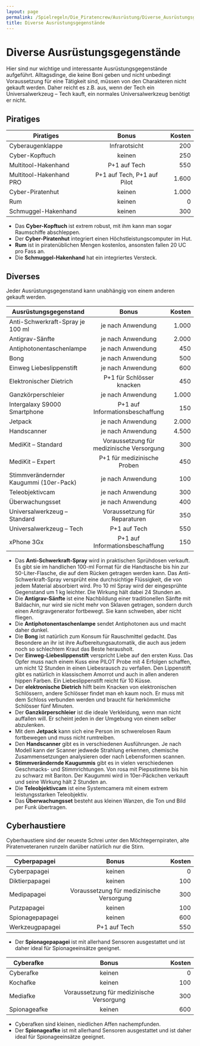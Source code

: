 ```yaml
---
layout: page
permalink: /Spielregeln/Die_Piratencrew/Ausrüstung/Diverse_Ausrüstungsgegenstände
title: Diverse Ausrüstungsgegenstände
---
```


# Diverse Ausrüstungsgegenstände

Hier sind nur wichtige und interessante Ausrüstungsgegenstände aufgeführt. Alltagsdinge, die keine Boni geben und nicht unbedingt Voraussetzung für eine Tätigkeit sind, müssen von den Charakteren nicht gekauft werden. Daher reicht es z.B. aus, wenn der Tech ein Universalwerkzeug – Tech kauft, ein normales Universalwerkzeug benötigt er nicht.

## Piratiges

| Piratiges | Bonus | Kosten |
| --------- | :---: | -----: |
| Cyberaugenklappe | Infrarotsicht | 200 |
| Cyber-Kopftuch | keinen | 250 |
| Multitool-Hakenhand | P+1 auf Tech | 550 |
| Multitool-Hakenhand PRO | P+1 auf Tech, P+1 auf Pilot | 1.600 |
| Cyber-Piratenhut | keinen | 1.000 |
| Rum | keinen | 0 |
| Schmuggel-Hakenhand | keinen | 300 |

- Das **Cyber-Kopftuch** ist extrem robust, mit ihm kann man sogar Raumschiffe abschleppen.
- Der **Cyber-Piratenhut** integriert einen Höchstleistungscomputer im Hut.
- **Rum** ist in piratenüblichen Mengen kostenlos, ansonsten fallen 20 UC pro Fass an.
- Die **Schmuggel-Hakenhand** hat ein integriertes Versteck.

## Diverses

Jeder Ausrüstungsgegenstand kann unabhängig von einem anderen gekauft werden.

| Ausrüstungsgegenstand | Bonus | Kosten |
| --------------------- | :---: | -----: |
| Anti-Schwerkraft-Spray je 100 ml | je nach Anwendung | 1.000 |
| Antigrav-Sänfte | je nach Anwendung | 2.000 |
| Antiphotonentaschenlampe | je nach Anwendung | 450 |
| Bong | je nach Anwendung | 500 |
| Einweg Liebeslippenstift | je nach Anwendung | 600 |
| Elektronischer Dietrich | P+1 für Schlösser knacken | 450 |
| Ganzkörperschleier | je nach Anwendung | 1.000 |
| Intergalaxy S9000 Smartphone | P+1 auf Informationsbeschaffung | 150 |
| Jetpack | je nach Anwendung | 2.000 |
| Handscanner | je nach Anwendung | 4.500 |
| MediKit – Standard | Voraussetzung für medizinische Versorgung | 300 |
| MediKit – Expert | P+1 für medizinische Proben | 450 |
| Stimmverändernder Kaugummi (10er-Pack) | je nach Anwendung | 100 |
| Teleobjektivcam | je nach Anwendung | 300 |
| Überwachungsset | je nach Anwendung | 400 |
| Universalwerkzeug – Standard | Voraussetzung für Reparaturen | 350 |
| Universalwerkzeug – Tech | P+1 auf Tech | 550 |
| xPhone 3Gx | P+1 auf Informationsbeschaffung | 150 |

- Das **Anti-Schwerkraft-Spray** wird in praktischen Sprühdosen verkauft. Es gibt sie im handlichen 100-ml Format für die Handtasche bis hin zur 50-Liter-Flasche, die auf dem Rücken getragen werden kann. Das Anti-Schwerkraft-Spray versprüht eine durchsichtige Flüssigkeit, die von jedem Material absorbiert wird. Pro 10 ml Spray wird der eingesprühte Gegenstand um 1 kg leichter. Die Wirkung hält dabei 24 Stunden an.
- Die **Antigrav-Sänfte** ist eine Nachbildung einer traditionellen Sänfte mit Baldachin, nur wird sie nicht mehr von Sklaven getragen, sondern durch einen Antigravgenerator fortbewegt. Sie kann schweben, aber nicht fliegen.
- Die **Antiphotonentaschenlampe** sendet Antiphotonen aus und macht daher dunkel.
- Die **Bong** ist natürlich zum Konsum für Rauschmittel gedacht. Das Besondere an ihr ist ihre Aufbereitungsautomatik, die auch aus jedem noch so schlechtem Kraut das Beste herausholt.
- Der **Einweg-Liebeslippenstift** verspricht Liebe auf den ersten Kuss. Das Opfer muss nach einem Kuss eine PILOT Probe mit 4 Erfolgen schaffen, um nicht 12 Stunden in einen Liebesrausch zu verfallen. Den Lippenstift gibt es natürlich in klassischem Amorrot und auch in allen anderen hippen Farben. Ein Liebeslippenstift reicht für 10 Küsse.
- Der **elektronische Dietrich** hilft beim Knacken von elektronischen Schlössern, andere Schlösser findet man eh kaum noch. Er muss mit dem Schloss verbunden werden und braucht für herkömmliche Schlösser fünf Minuten.
- Der **Ganzkörperschleier** ist die ideale Verkleidung, wenn man nicht auffallen will. Er scheint jeden in der Umgebung von einem selber abzulenken.
- Mit dem **Jetpack** kann sich eine Person im schwerelosen Raum fortbewegen und muss nicht rumtreiben.
- Den **Handscanner** gibt es in verschiedenen Ausführungen. Je nach Modell kann der Scanner jedwede Strahlung erkennen, chemische Zusammensetzungen analysieren oder nach Lebensformen scannen.
- **Stimmverändernde Kaugummis** gibt es in vielen verschiedenen Geschmacks- und Stimmrichtungen. Von rosa mit Piepsstimme bis hin zu schwarz mit Bariton. Der Kaugummi wird in 10er-Päckchen verkauft und seine Wirkung hält 2 Stunden an.
- Die **Teleobjektivcam** ist eine Systemcamera mit einem extrem leistungsstarken Teleobjektiv.
- Das **Überwachungsset** besteht aus kleinen Wanzen, die Ton und Bild per Funk übertragen.

## Cyberhaustiere

Cyberhaustiere sind der neueste Schrei unter den Möchtegernpiraten, alte Piratenveteranen runzeln darüber natürlich nur die Stirn.

| Cyberpapagei | Bonus | Kosten |
| ------------ | :---: | -----: |
| Cyberpapagei | keinen | 0 |
| Diktierpapagei | keinen | 100 |
| Medipapagei | Voraussetzung für medizinische Versorgung | 300 |
| Putzpapagei | keinen | 100 |
| Spionagepapagei | keinen | 600 |
| Werkzeugpapagei | P+1 auf Tech | 550 |

- Der **Spionagepapagei** ist mit allerhand Sensoren ausgestattet und ist daher ideal für Spionageeinsätze geeignet.

| Cyberafke | Bonus | Kosten |
| --------- | :---: | -----: |
| Cyberafke | keinen | 0 |
| Kochafke | keinen | 100 |
| Mediafke | Voraussetzung für medizinische Versorgung | 300 |
| Spionageafke | keinen | 600 |

- Cyberafken sind kleinen, niedlichen Affen nachempfunden.
- Der **Spionageafke** ist mit allerhand Sensoren ausgestattet und ist daher ideal für Spionageeinsätze geeignet.
